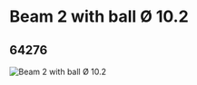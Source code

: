 # Beam 2 with ball Ø 10.2
## 64276
![Beam 2 with ball Ø 10.2](https://lc-www-live-s.legocdn.com/media/bricks/5/2/4560108.jpg)